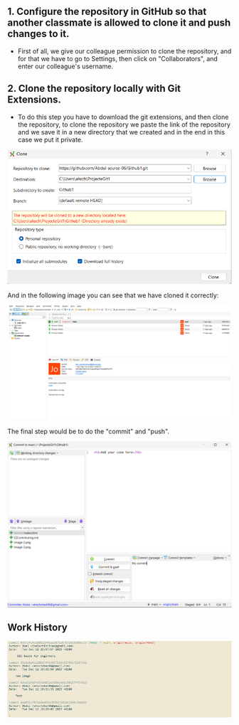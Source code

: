 ## 1. Configure the repository in GitHub so that another classmate is allowed to clone it and push changes to it.

* First of all, we give our colleague permission to clone the repository, and for that we have to go to Settings, then click on "Collaborators", and enter our colleague's username.

## 2. Clone the repository locally with Git Extensions.

* To do this step you have to download the git extensions, and then clone the repository, to clone the repository we paste the link of the repository and we save it in a new directory that we created and in the end in this case we put it private.

![Alt text](image-2.png)

And in the following image you can see that we have cloned it correctly:

![Alt text](image-3.png)

 The final step would be to do the "commit" and "push".

![Alt text](image.png)

## Work History
![Alt text](image-1.png)